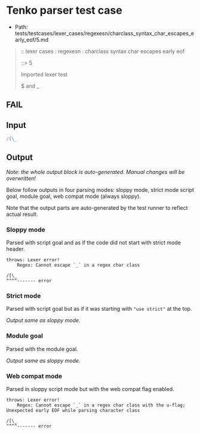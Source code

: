 # Tenko parser test case

- Path: tests/testcases/lexer_cases/regexesn/charclass_syntax_char_escapes_early_eof/5.md

> :: lexer cases : regexesn : charclass syntax char escapes early eof
>
> ::> 5
>
> Imported lexer test
>
> $ and _

## FAIL

## Input

`````js
/[\_
`````

## Output

_Note: the whole output block is auto-generated. Manual changes will be overwritten!_

Below follow outputs in four parsing modes: sloppy mode, strict mode script goal, module goal, web compat mode (always sloppy).

Note that the output parts are auto-generated by the test runner to reflect actual result.

### Sloppy mode

Parsed with script goal and as if the code did not start with strict mode header.

`````
throws: Lexer error!
    Regex: Cannot escape `_` in a regex char class

/[\_
^^^^------- error
`````

### Strict mode

Parsed with script goal but as if it was starting with `"use strict"` at the top.

_Output same as sloppy mode._

### Module goal

Parsed with the module goal.

_Output same as sloppy mode._

### Web compat mode

Parsed in sloppy script mode but with the web compat flag enabled.

`````
throws: Lexer error!
    Regex: Cannot escape `_` in a regex char class with the u-flag; Unexpected early EOF while parsing character class

/[\_
^^^^------- error
`````

